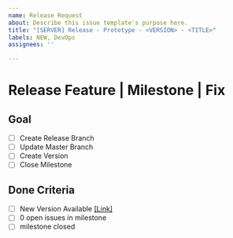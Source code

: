 ```yaml
---
name: Release Request
about: Describe this issue template's purpose here.
title: "[SERVER] Release - Prototype - <VERSION> - <TITLE>"
labels: NEW, DevOps
assignees: ''

---
```


# Release Feature | Milestone | Fix

## Goal
- [ ] Create Release Branch
- [ ] Update Master Branch
- [ ] Create Version
- [ ] Close Milestone

## Done Criteria
- [ ] New Version Available [[Link]](https://github.com/SmartSearchAI/SmartSearchAI_ALGO/releases)
- [ ] 0 open issues in milestone
- [ ] milestone closed
